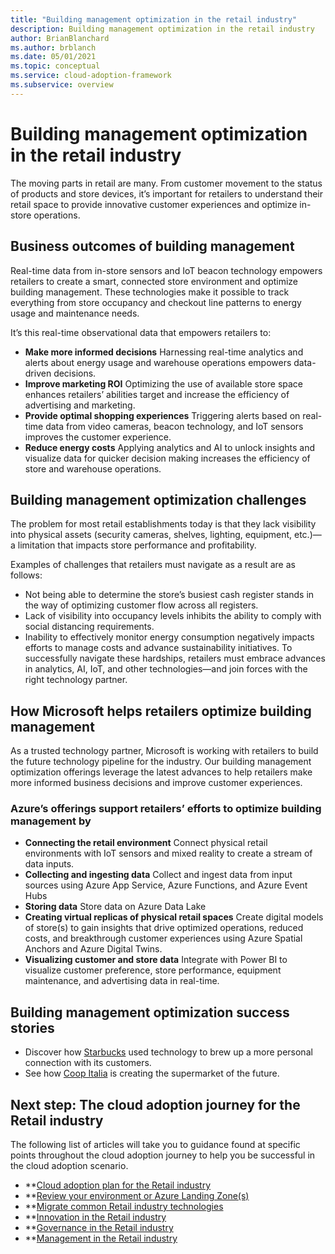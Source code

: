 ```yaml
---
title: "Building management optimization in the retail industry"
description: Building management optimization in the retail industry
author: BrianBlanchard
ms.author: brblanch
ms.date: 05/01/2021
ms.topic: conceptual
ms.service: cloud-adoption-framework
ms.subservice: overview
---
```


# Building management optimization in the retail industry

The moving parts in retail are many. From customer movement to the status of products and store devices, it’s important for retailers to understand their retail space to provide innovative customer experiences and optimize in-store operations.

## Business outcomes of building management

Real-time data from in-store sensors and IoT beacon technology empowers retailers to create a smart, connected store environment and optimize building management. These technologies make it possible to track everything from store occupancy and checkout line patterns to energy usage and maintenance needs.

It’s this real-time observational data that empowers retailers to:

- **Make more informed decisions** Harnessing real-time analytics and alerts about energy usage and warehouse operations empowers data-driven decisions.
- **Improve marketing ROI** Optimizing the use of available store space enhances retailers’ abilities target and increase the efficiency of advertising and marketing. 
- **Provide optimal shopping experiences** Triggering alerts based on real-time data from video cameras, beacon technology, and IoT sensors improves the customer experience.
- **Reduce energy costs** Applying analytics and AI to unlock insights and visualize data for quicker decision making increases the efficiency of store and warehouse operations.

## Building management optimization challenges

The problem for most retail establishments today is that they lack visibility into physical assets (security cameras, shelves, lighting, equipment, etc.)—a limitation that impacts store performance and profitability. 

Examples of challenges that retailers must navigate as a result are as follows:

- Not being able to determine the store’s busiest cash register stands in the way of optimizing customer flow across all registers.
- Lack of visibility into occupancy levels inhibits the ability to comply with social distancing requirements.
- Inability to effectively monitor energy consumption negatively impacts efforts to manage costs and advance sustainability initiatives. 
To successfully navigate these hardships, retailers must embrace advances in analytics, AI, IoT, and other technologies—and join forces with the right technology partner.

## How Microsoft helps retailers optimize building management

As a trusted technology partner, Microsoft is working with retailers to build the future technology pipeline for the industry. Our building management optimization offerings leverage the latest advances to help retailers make more informed business decisions and improve customer experiences.

### Azure’s offerings support retailers’ efforts to optimize building management by

- **Connecting the retail environment** Connect physical retail environments with IoT sensors and mixed reality to create a stream of data inputs.
- **Collecting and ingesting data** Collect and ingest data from input sources using Azure App Service, Azure Functions, and Azure Event Hubs
- **Storing data** Store data on Azure Data Lake
- **Creating virtual replicas of physical retail spaces** Create digital models of store(s) to gain insights that drive optimized operations, reduced costs, and breakthrough customer experiences using Azure Spatial Anchors and Azure Digital Twins.
- **Visualizing customer and store data** Integrate with Power BI to visualize customer preference, store performance, equipment maintenance, and advertising data in real-time.

## Building management optimization success stories

- Discover how [Starbucks](https://blogs.microsoft.com/latino/2019/06/14/its-coffee-time-find-out-how-starbucks-turns-to-technology-to-brew-up-a-more-personal-connection-with-its-customers/) used technology to brew up a more personal connection with its customers.
- See how [Coop Italia](https://news.microsoft.com/europe/features/supermarket-of-the-future/#sm.00000udlsc560ee0xtulkfnf0c4yp) is creating the supermarket of the future.

## Next step: The cloud adoption journey for the Retail industry

The following list of articles will take you to guidance found at specific points throughout the cloud adoption journey to help you be successful in the cloud adoption scenario.

- **[Cloud adoption plan for the Retail industry](./plan.md)
- **[Review your environment or Azure Landing Zone(s)](./ready.md)
- **[Migrate common Retail industry technologies](./migrate.md)
- **[Innovation in the Retail industry](./innovate.md)
- **[Governance in the Retail industry](./govern.md)
- **[Management in the Retail industry](./manage.md)
